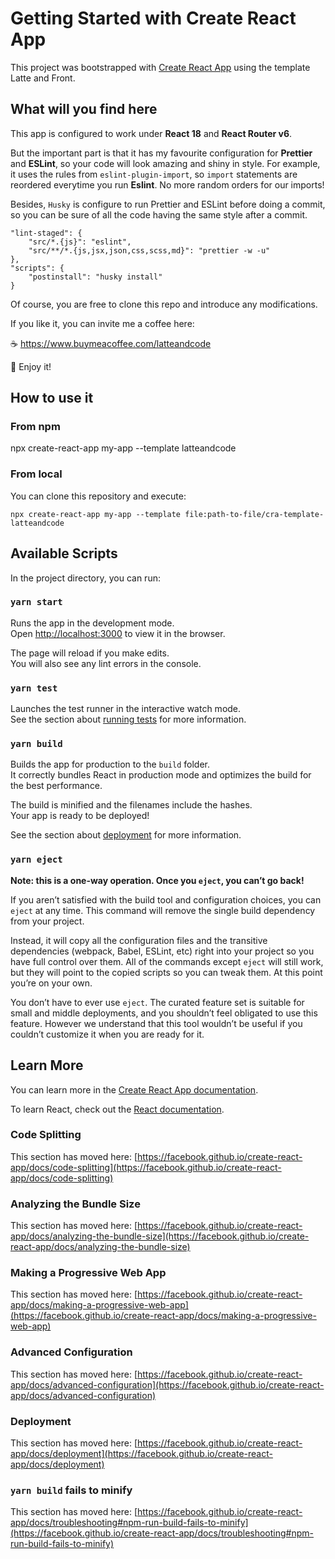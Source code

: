 # Getting Started with Create React App

This project was bootstrapped with [Create React App](https://github.com/facebook/create-react-app) using the template Latte and Front.

## What will you find here

This app is configured to work under **React 18** and **React Router v6**.

But the important part is that it has my favourite configuration for **Prettier** and **ESLint**, so your code will look amazing and shiny in style. For example, it uses the rules from `eslint-plugin-import`, so `import` statements are reordered everytime you run **Eslint**. No more random orders for our imports!

Besides, `Husky` is configure to run Prettier and ESLint before doing a commit, so you can be sure of all the code having the same style after a commit.

```
"lint-staged": {
    "src/*.{js}": "eslint",
    "src/**/*.{js,jsx,json,css,scss,md}": "prettier -w -u"
},
"scripts": {
    "postinstall": "husky install"
}
```

Of course, you are free to clone this repo and introduce any modifications.

If you like it, you can invite me a coffee here:

☕️ https://www.buymeacoffee.com/latteandcode

💛 Enjoy it!

## How to use it

### From npm

npx create-react-app my-app --template latteandcode

### From local

You can clone this repository and execute:

```
npx create-react-app my-app --template file:path-to-file/cra-template-latteandcode
```

## Available Scripts

In the project directory, you can run:

### `yarn start`

Runs the app in the development mode.\
Open [http://localhost:3000](http://localhost:3000) to view it in the browser.

The page will reload if you make edits.\
You will also see any lint errors in the console.

### `yarn test`

Launches the test runner in the interactive watch mode.\
See the section about [running tests](https://facebook.github.io/create-react-app/docs/running-tests) for more information.

### `yarn build`

Builds the app for production to the `build` folder.\
It correctly bundles React in production mode and optimizes the build for the best performance.

The build is minified and the filenames include the hashes.\
Your app is ready to be deployed!

See the section about [deployment](https://facebook.github.io/create-react-app/docs/deployment) for more information.

### `yarn eject`

**Note: this is a one-way operation. Once you `eject`, you can’t go back!**

If you aren’t satisfied with the build tool and configuration choices, you can `eject` at any time. This command will remove the single build dependency from your project.

Instead, it will copy all the configuration files and the transitive dependencies (webpack, Babel, ESLint, etc) right into your project so you have full control over them. All of the commands except `eject` will still work, but they will point to the copied scripts so you can tweak them. At this point you’re on your own.

You don’t have to ever use `eject`. The curated feature set is suitable for small and middle deployments, and you shouldn’t feel obligated to use this feature. However we understand that this tool wouldn’t be useful if you couldn’t customize it when you are ready for it.

## Learn More

You can learn more in the [Create React App documentation](https://facebook.github.io/create-react-app/docs/getting-started).

To learn React, check out the [React documentation](https://reactjs.org/).

### Code Splitting

This section has moved here: [https://facebook.github.io/create-react-app/docs/code-splitting](https://facebook.github.io/create-react-app/docs/code-splitting)

### Analyzing the Bundle Size

This section has moved here: [https://facebook.github.io/create-react-app/docs/analyzing-the-bundle-size](https://facebook.github.io/create-react-app/docs/analyzing-the-bundle-size)

### Making a Progressive Web App

This section has moved here: [https://facebook.github.io/create-react-app/docs/making-a-progressive-web-app](https://facebook.github.io/create-react-app/docs/making-a-progressive-web-app)

### Advanced Configuration

This section has moved here: [https://facebook.github.io/create-react-app/docs/advanced-configuration](https://facebook.github.io/create-react-app/docs/advanced-configuration)

### Deployment

This section has moved here: [https://facebook.github.io/create-react-app/docs/deployment](https://facebook.github.io/create-react-app/docs/deployment)

### `yarn build` fails to minify

This section has moved here: [https://facebook.github.io/create-react-app/docs/troubleshooting#npm-run-build-fails-to-minify](https://facebook.github.io/create-react-app/docs/troubleshooting#npm-run-build-fails-to-minify)
